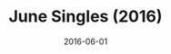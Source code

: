 ---
layout: cassette
artist: "Rexly"
title: "June Singles (2016)"
permalink: /cassette/album//:title
date: 2016-06-01
download: "rexly-june-singles"
cassette: "/assets/images/cassette/rexly-june-singles.png"
side-a: "'rexly_-_tanna', 'rexly_-_nivan_girl'"
side-b: "'rexly_-_love_crush', 'rexly_-_madness'"
image: "/assets/images/artwork/rexly-june-singles.jpg"
meta_artist: "Rexly"
description: "June Singles (2016)<br><hr>1. Tanna Aelan ft. Way Back Production<br>2. Ni-Van Girl (Brown Eye Girl) ft. RiddiikaL & Alix<br>3. Love Crush ft. Krassrut<br>4. Madness ft. Way Back Productions"
categories: Albums
tags: [rexly]
icon: '<i class="demo-icon icon-cassette"></i>'
---
